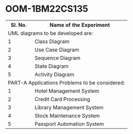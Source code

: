 # OOM-1BM22CS135


<!DOCTYPE html>
<html>
<!-- <head>
<style>
table, th, td {
  border: 1px solid black;
  border-collapse: collapse;
}
</style>
</head> -->
<body>

<table>
  <tr>
    <th>SI.
No.</th>
    <th>Name of the Experiment</th>
  </tr>
  <tr>
    <td colspan="2">UML diagrams to be developed are:</td>
  </tr>
  <tr>
    <td>1</td>
    <td>Class Diagram</td>
  </tr>
  <tr>
    <td>2</td>
    <td>Use Case Diagram</td>
  </tr>
  <tr>
    <td>3</td>
    <td>Sequence Diagram</td>
  </tr>
  <tr>
    <td>4</td>
    <td>State Diagram</td>
  </tr>
  <tr>
    <td>5</td>
    <td>Activity Diagram</td>
  </tr>
  <tr>
    <td colspan="2">PART-A
Applications Problems to be considered:</td>
  </tr>
  <tr>
    <td>1</td>
    <td>Hotel Management System</td>
  </tr>
  <tr>
    <td>2</td>
    <td>Credit Card Processing</td>
  </tr>
  <tr>
    <td>3</td>
    <td>Library Management System</td>
  </tr>
  <tr>
    <td>4</td>
    <td>Stock Maintenance System</td>
  </tr>
  <tr>
    <td>5</td>
    <td>Passport Automation System</td>
  </tr>
</table>

</body>
</html>
